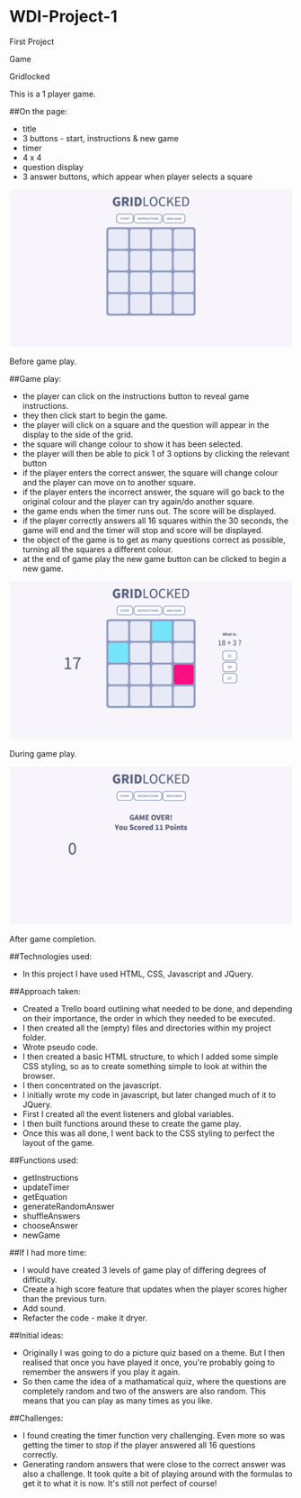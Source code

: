 # WDI-Project-1

First Project

Game

Gridlocked

This is a 1 player game.

##On the page:

- title
- 3 buttons - start, instructions & new game
- timer
- 4 x 4
- question display
- 3 answer buttons, which appear when player selects a square

![Main](./images/image1.png)

Before game play.

##Game play:

- the player can click on the instructions button to reveal game instructions.
- they then click start to begin the game.
- the player will click on a square and the question will appear in the display to the side of the grid.
- the square will change colour to show it has been selected.
- the player will then be able to pick 1 of 3 options by clicking the relevant button
- if the player enters the correct answer, the square will change colour and the player can move on to another square.
- if the player enters the incorrect answer, the square will go back to the original colour and the player can try again/do another square.
- the game ends when the timer runs out. The score will be displayed.
- if the player correctly answers all 16 squares within the 30 seconds, the game will end and the timer will stop and score will be displayed.
- the object of the game is to get as many questions correct as possible, turning all the squares a different colour.
- at the end of game play the new game button can be clicked to begin a new game.

![Gameplay](./images/image2.png)

During game play.

![Finish](./images/image3.png)

After game completion.

##Technologies used:

- In this project I have used HTML, CSS, Javascript and JQuery.

##Approach taken:

- Created a Trello board outlining what needed to be done, and depending on their importance, the order in which they needed to be executed.
- I then created all the (empty) files and directories within my project folder.
- Wrote pseudo code.
- I then created a basic HTML structure, to which I added some simple CSS styling, so as to create something simple to look at within the browser.
- I then concentrated on the javascript.
- I initially wrote my code in javascript, but later changed much of it to JQuery.
- First I created all the event listeners and global variables.
- I then built functions around these to create the game play.
- Once this was all done, I went back to the CSS styling to perfect the layout of the game.

##Functions used:

- getInstructions
- updateTimer
- getEquation
- generateRandomAnswer
- shuffleAnswers
- chooseAnswer
- newGame

##If I had more time:

- I would have created 3 levels of game play of differing degrees of difficulty.
- Create a high score feature that updates when the player scores higher than the previous turn.
- Add sound.
- Refacter the code - make it dryer.

##Initial ideas:

- Originally I was going to do a picture quiz based on a theme. But I then realised that once you have played it once, you're probably going to remember the answers if you play it again. 
- So then came the idea of a mathamatical quiz, where the questions are completely random and two of the answers are also random. This means that you can play as many times as you like.

##Challenges:

- I found creating the timer function very challenging. Even more so was getting the timer to stop if the player answered all 16 questions correctly.
- Generating random answers that were close to the correct answer was also a challenge. It took quite a bit of playing around with the formulas to get it to what it is now. It's still not perfect of course!